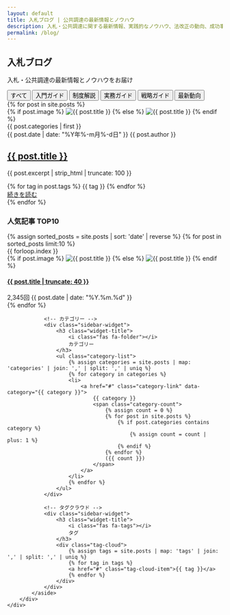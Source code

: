 ```yaml
---
layout: default
title: 入札ブログ | 公共調達の最新情報とノウハウ
description: 入札・公共調達に関する最新情報、実践的なノウハウ、法改正の動向、成功事例などを専門家が解説。あなたのビジネスを加速させるための情報が満載です。
permalink: /blog/
---
```


<!-- ページヘッダー -->
<section class="page-header">
    <div class="container">
        <h1 class="page-title">入札ブログ</h1>
        <p class="page-subtitle">入札・公共調達の最新情報とノウハウをお届け</p>
    </div>
</section>

<!-- カテゴリーフィルター -->
<section class="blog-filter">
    <div class="container">
        <div class="filter-tabs">
            <button class="filter-tab active" data-category="all">すべて</button>
            <button class="filter-tab" data-category="入門ガイド">入門ガイド</button>
            <button class="filter-tab" data-category="制度解説">制度解説</button>
            <button class="filter-tab" data-category="実務ガイド">実務ガイド</button>
            <button class="filter-tab" data-category="戦略ガイド">戦略ガイド</button>
            <button class="filter-tab" data-category="最新動向">最新動向</button>
        </div>
    </div>
</section>

<!-- ブログ記事一覧 -->
<section class="blog-posts">
    <div class="container">
        <div class="posts-grid">
            {% for post in site.posts %}
            <article class="post-card" data-category="{{ post.categories | join: ' ' }}">
                <div class="post-image">
                    {% if post.image %}
                    <img src="{{ post.image | relative_url }}" alt="{{ post.title }}">
                    {% else %}
                    <img src="{{ '/assets/images/blog/default-post.jpg' | relative_url }}" alt="{{ post.title }}">
                    {% endif %}
                    <div class="post-category">{{ post.categories | first }}</div>
                </div>
                <div class="post-content">
                    <div class="post-meta">
                        <time class="post-date">{{ post.date | date: "%Y年%-m月%-d日" }}</time>
                        <span class="post-author">{{ post.author }}</span>
                    </div>
                    <h2 class="post-title">
                        <a href="{{ post.url | relative_url }}">{{ post.title }}</a>
                    </h2>
                    <p class="post-excerpt">
                        {{ post.excerpt | strip_html | truncate: 100 }}
                    </p>
                    <div class="post-tags">
                        {% for tag in post.tags %}
                        <span class="tag">{{ tag }}</span>
                        {% endfor %}
                    </div>
                    <a href="{{ post.url | relative_url }}" class="read-more">
                        続きを読む <i class="fas fa-arrow-right"></i>
                    </a>
                </div>
            </article>
            {% endfor %}
        </div>
    </div>
</section>

<!-- サイドバー付きレイアウト -->
<section class="blog-sidebar-section">
    <div class="container">
        <div class="blog-layout">
            <aside class="blog-sidebar">
                <!-- 人気記事 -->
                <div class="sidebar-widget">
                    <h3 class="widget-title">
                        <i class="fas fa-fire"></i>
                        人気記事 TOP10
                    </h3>
                    <div class="popular-posts">
                        {% assign sorted_posts = site.posts | sort: 'date' | reverse %}
                        {% for post in sorted_posts limit:10 %}
                        <div class="popular-post-item">
                            <div class="popular-post-rank">{{ forloop.index }}</div>
                            <div class="popular-post-thumbnail">
                                {% if post.image %}
                                <img src="{{ post.image | relative_url }}" alt="{{ post.title }}">
                                {% else %}
                                <img src="{{ '/assets/images/blog/default-thumb.jpg' | relative_url }}" alt="{{ post.title }}">
                                {% endif %}
                            </div>
                            <div class="popular-post-content">
                                <h4 class="popular-post-title">
                                    <a href="{{ post.url | relative_url }}">{{ post.title | truncate: 40 }}</a>
                                </h4>
                                <div class="popular-post-meta">
                                    <span class="post-views"><i class="fas fa-eye"></i> 2,345回</span>
                                    <time>{{ post.date | date: "%Y.%m.%d" }}</time>
                                </div>
                            </div>
                        </div>
                        {% endfor %}
                    </div>
                </div>

                <!-- カテゴリー -->
                <div class="sidebar-widget">
                    <h3 class="widget-title">
                        <i class="fas fa-folder"></i>
                        カテゴリー
                    </h3>
                    <ul class="category-list">
                        {% assign categories = site.posts | map: 'categories' | join: ',' | split: ',' | uniq %}
                        {% for category in categories %}
                        <li>
                            <a href="#" class="category-link" data-category="{{ category }}">
                                {{ category }}
                                <span class="category-count">
                                    {% assign count = 0 %}
                                    {% for post in site.posts %}
                                        {% if post.categories contains category %}
                                            {% assign count = count | plus: 1 %}
                                        {% endif %}
                                    {% endfor %}
                                    ({{ count }})
                                </span>
                            </a>
                        </li>
                        {% endfor %}
                    </ul>
                </div>

                <!-- タグクラウド -->
                <div class="sidebar-widget">
                    <h3 class="widget-title">
                        <i class="fas fa-tags"></i>
                        タグ
                    </h3>
                    <div class="tag-cloud">
                        {% assign tags = site.posts | map: 'tags' | join: ',' | split: ',' | uniq %}
                        {% for tag in tags %}
                        <a href="#" class="tag-cloud-item">{{ tag }}</a>
                        {% endfor %}
                    </div>
                </div>
            </aside>
        </div>
    </div>
</section>

<script>
// カテゴリーフィルター機能
document.addEventListener('DOMContentLoaded', function() {
    const filterTabs = document.querySelectorAll('.filter-tab');
    const postCards = document.querySelectorAll('.post-card');
    
    filterTabs.forEach(tab => {
        tab.addEventListener('click', function() {
            const category = this.getAttribute('data-category');
            
            // タブのアクティブ状態を更新
            filterTabs.forEach(t => t.classList.remove('active'));
            this.classList.add('active');
            
            // 記事をフィルタリング
            postCards.forEach(card => {
                if (category === 'all' || card.getAttribute('data-category').includes(category)) {
                    card.style.display = '';
                } else {
                    card.style.display = 'none';
                }
            });
        });
    });
    
    // カテゴリーリンクのクリックイベント
    const categoryLinks = document.querySelectorAll('.category-link');
    categoryLinks.forEach(link => {
        link.addEventListener('click', function(e) {
            e.preventDefault();
            const category = this.getAttribute('data-category');
            const tab = document.querySelector(`.filter-tab[data-category="${category}"]`);
            if (tab) {
                tab.click();
                window.scrollTo(0, document.querySelector('.blog-filter').offsetTop - 100);
            }
        });
    });
});
</script>